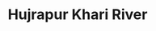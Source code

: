 ---
title: "Hujrapur Khari River"
title_bn: "হুজরাপুর খাড়ি নদী"
description: "This river coming out from Purnavaba at Rahanpur which divided into two tributaries after travels few distance."
---